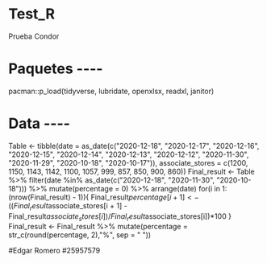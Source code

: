 # Test_R
Prueba Condor
# Paquetes ----
pacman::p_load(tidyverse, lubridate, openxlsx, readxl, janitor)
# Data ----
Table <- tibble(date = as_date(c("2020-12-18", "2020-12-17", "2020-12-16", "2020-12-15",
                           "2020-12-14", "2020-12-13", "2020-12-12", "2020-11-30", 
                           "2020-11-29", "2020-10-18", "2020-10-17")),
                  associate_stores = c(1200, 1150, 1143, 1142, 1100, 1057, 999, 857,
                                       850, 900, 860))
Final_result <- Table %>% filter(date %in% as_date(c("2020-12-18", "2020-11-30", "2020-10-18"))) %>% 
  mutate(percentage = 0) %>% arrange(date)
 for(i in 1:(nrow(Final_result) - 1)){
   Final_result$percentage[i + 1] <- ((Final_result$associate_stores[i + 1] - Final_result$associate_stores[i])/Final_result$associate_stores[i])*100
 }
Final_result <- Final_result %>% mutate(percentage = str_c(round(percentage, 2),"%", sep = " "))

#Edgar Romero
#25957579
